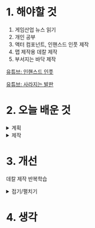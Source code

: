 
# 1. 해야할 것

1. 게임산업 뉴스 읽기 
2. 개인 공부
3. 액터 컴포넌트, 인핸스드 인풋 제작
4. 맵 제작용 데칼 제작
5. 부서지는 바닥 제작

[유튜브: 인핸스드 인풋](https://youtu.be/CYiHNbAIp4s?si=rm_ulnxFw8Ha4w8N)

[유튜브: 사라지는 발판](https://youtu.be/H26jk61itTg?si=J5h85sYpX2e-QDTg)


# 2. 오늘 배운 것

<details>
<summary>계획</summary>

## 액터 컴포넌트 역기획
### 대상 물체
1. 트리거 박스에 오버랩
2. 트리거 박스에 오버랩 된 액터를 변수로 세팅
3. 월드 로테이션 설정 > find look at rotation > 위젯, 액터 설정
4. 부울변수:내부 참
5. is valid 에서 액터 컴포넌트가 있는지 없는지 확인 > 없으면 ADD 액터 컴포넌트를 액터에 추가
6. 리턴 밸류
---
1. 위젯 액터를 변수로 세팅
2. 위젯 액터 생성
3. 위젯 보이게하기
4. is valid 위젯에서 부울변수:힌트 거짓 일 때, 애니메이션 재생:타겟 팝업하고 부울변수:힌트를 참으로 변경

<img width="1494" height="380" alt="image" src="https://github.com/user-attachments/assets/1020c4e2-562c-43c3-96eb-db331ed87794" />

****
1. 트리거 박스에 떨어질때
2. 떨어진 액터가 부울변수:활성 참이면, 부울변수:활성을 거짓으로 변경 / 부울변수: 활성이 거짓이면, 부울변수:내부를 거짓으로 변경
3. is valid에서 위젯이 유효한 상태에서 부울변수:힌트가 참이면 애니메이션 정상 재생하고 부울변수: 힌트를 거짓으로 변경 / 부울변수:힌트가 거짓이면 위젯 제거하고 위젯 visibility를 거짓으로 변경
4. 액터 컴포넌트가 유효하면 컴포넌트 제거

<img width="1528" height="449" alt="image" src="https://github.com/user-attachments/assets/063571c1-b3fc-4850-9d31-d53c87426677" />

<img width="1509" height="383" alt="image" src="https://github.com/user-attachments/assets/ea4508ff-86cb-4682-8f60-d75f2db7807b" />

****
1. 상호작용
2. 부울변수:내부가 참이면, 부울변수:활성을 참으로 변경
3. 위젯이 유효하고 부울변수:힌트가 참이면, 애니메이션 거꾸로 실행하고 부울변수:힌트를 거짓으로 설정한다
4. 위젯을 부모에게서 지우고

<img width="1512" height="500" alt="image" src="https://github.com/user-attachments/assets/5c9e326c-b5cf-4daf-879f-9d28e2c717a9" />

<img width="1116" height="375" alt="image" src="https://github.com/user-attachments/assets/7b96bdea-1a14-4ff9-ab43-275bc99c5a68" />

<img width="1473" height="708" alt="image" src="https://github.com/user-attachments/assets/307429fd-7835-4ab7-aeeb-45104ced6c4a" />

### 액터 컴포넌트
<img width="1104" height="835" alt="image" src="https://github.com/user-attachments/assets/3dcbc9ff-ad54-4d15-a039-1a5df79ab859" />

<img width="568" height="878" alt="image" src="https://github.com/user-attachments/assets/c2c2bee6-68b8-44a0-89ea-923e8d14b7f0" />


</details>


<details>
<summary>제작</summary></summary>


## 액터 컴포넌트 인터랙트
<img width="805" height="843" alt="image" src="https://github.com/user-attachments/assets/d74ee102-7254-490e-85cd-226861fd4e1d" />



****
## 타임어택 발판
### 머티리얼 M_Bright
<img width="448" height="381" alt="image" src="https://github.com/user-attachments/assets/425a5646-9830-4b6b-afd5-048d4d7ccf63" />

<img width="465" height="423" alt="image" src="https://github.com/user-attachments/assets/40f12fbd-16b1-4b29-8ab5-f10b494ba20c" />

### 플랫폼 BP_Platform
<img width="778" height="496" alt="image" src="https://github.com/user-attachments/assets/6d3198fd-6e07-4a19-831a-8264a543035a" />

<img width="1048" height="233" alt="image" src="https://github.com/user-attachments/assets/b7bb0cdc-356d-471a-94f6-d03346b20b97" />

<img width="1110" height="303" alt="image" src="https://github.com/user-attachments/assets/f30534af-f3c9-4bca-8b07-4ce640ac5088" />



</details>





# 3. 개선

데칼 제작 반복학습

<details>
<summary>접기/펼치기</summary>

## 맵 덮어쓰기용 데칼 제작
<img width="807" height="481" alt="image" src="https://github.com/user-attachments/assets/855236c3-bb52-4955-9f04-434dc663a011" />

<img width="388" height="399" alt="image" src="https://github.com/user-attachments/assets/aa7d46fe-c9e9-4bc4-b4c5-225205065b6c" />

<img width="260" height="108" alt="image" src="https://github.com/user-attachments/assets/b8c1bf41-935e-4d06-92fd-0372a8d5230c" />


</details>



# 4. 생각

